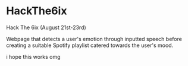 # HackThe6ix

Hack The 6ix (August 21st-23rd)

Webpage that detects a user's emotion through inputted speech before creating a suitable Spotify playlist catered towards the user's mood. 

i hope this works omg